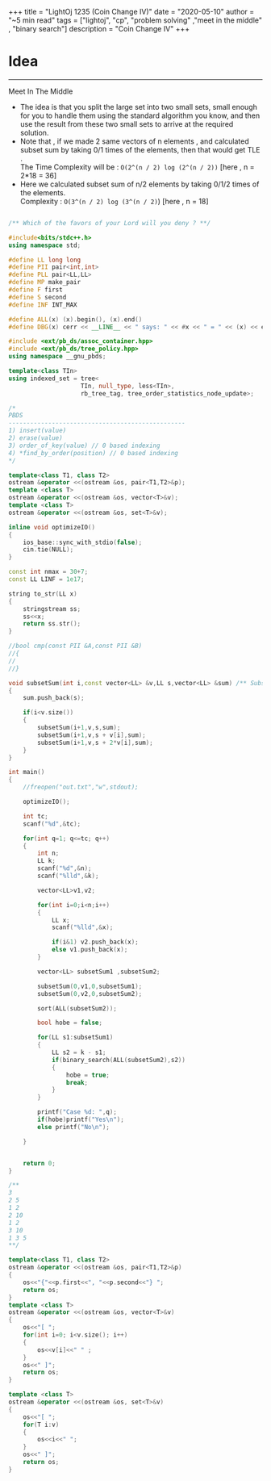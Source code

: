 +++
title = "LightOj 1235 (Coin Change IV)"
date = "2020-05-10"
author = "~5 min read"
tags = ["lightoj", "cp", "problem solving" ,"meet in the middle" , "binary search"]
description = "Coin Change IV"
+++

# Idea
---
Meet In The Middle
- The idea is that you split the large set into two small sets, small enough for you to handle them using the standard algorithm you know,
and then use the result from these two small sets to arrive at the required solution.
- Note that , if we made 2 same vectors of n elements , and calculated subset sum by taking 0/1 times of the elements,
then that would get TLE .  
The Time Complexity will be : `O(2^(n / 2) log (2^(n / 2))` [here , n = 2*18 = 36]
- Here we calculated subset sum of n/2 elements by taking 0/1/2 times of the elements.  
Complexity : `O(3^(n / 2) log (3^(n / 2)`) [here , n = 18]

```cpp

/** Which of the favors of your Lord will you deny ? **/

#include<bits/stdc++.h>
using namespace std;

#define LL long long
#define PII pair<int,int>
#define PLL pair<LL,LL>
#define MP make_pair
#define F first
#define S second
#define INF INT_MAX

#define ALL(x) (x).begin(), (x).end()
#define DBG(x) cerr << __LINE__ << " says: " << #x << " = " << (x) << endl

#include <ext/pb_ds/assoc_container.hpp>
#include <ext/pb_ds/tree_policy.hpp>
using namespace __gnu_pbds;

template<class TIn>
using indexed_set = tree<
                    TIn, null_type, less<TIn>,
                    rb_tree_tag, tree_order_statistics_node_update>;

/*
PBDS
-------------------------------------------------
1) insert(value)
2) erase(value)
3) order_of_key(value) // 0 based indexing
4) *find_by_order(position) // 0 based indexing
*/

template<class T1, class T2>
ostream &operator <<(ostream &os, pair<T1,T2>&p);
template <class T>
ostream &operator <<(ostream &os, vector<T>&v);
template <class T>
ostream &operator <<(ostream &os, set<T>&v);

inline void optimizeIO()
{
    ios_base::sync_with_stdio(false);
    cin.tie(NULL);
}

const int nmax = 30+7;
const LL LINF = 1e17;

string to_str(LL x)
{
    stringstream ss;
    ss<<x;
    return ss.str();
}

//bool cmp(const PII &A,const PII &B)
//{
//
//}

void subsetSum(int i,const vector<LL> &v,LL s,vector<LL> &sum) /** Subset Sum taking 0/1/2 elements **/
{
    sum.push_back(s);

    if(i<v.size())
    {
        subsetSum(i+1,v,s,sum);
        subsetSum(i+1,v,s + v[i],sum);
        subsetSum(i+1,v,s + 2*v[i],sum);
    }
}

int main()
{
    //freopen("out.txt","w",stdout);

    optimizeIO();

    int tc;
    scanf("%d",&tc);

    for(int q=1; q<=tc; q++)
    {
        int n;
        LL k;
        scanf("%d",&n);
        scanf("%lld",&k);

        vector<LL>v1,v2;

        for(int i=0;i<n;i++)
        {
            LL x;
            scanf("%lld",&x);

            if(i&1) v2.push_back(x);
            else v1.push_back(x);
        }

        vector<LL> subsetSum1 ,subsetSum2;

        subsetSum(0,v1,0,subsetSum1);
        subsetSum(0,v2,0,subsetSum2);

        sort(ALL(subsetSum2));

        bool hobe = false;

        for(LL s1:subsetSum1)
        {
            LL s2 = k - s1;
            if(binary_search(ALL(subsetSum2),s2))
            {
                hobe = true;
                break;
            }
        }

        printf("Case %d: ",q);
        if(hobe)printf("Yes\n");
        else printf("No\n");

    }


    return 0;
}

/**
3
2 5
1 2
2 10
1 2
3 10
1 3 5
**/

template<class T1, class T2>
ostream &operator <<(ostream &os, pair<T1,T2>&p)
{
    os<<"{"<<p.first<<", "<<p.second<<"} ";
    return os;
}
template <class T>
ostream &operator <<(ostream &os, vector<T>&v)
{
    os<<"[ ";
    for(int i=0; i<v.size(); i++)
    {
        os<<v[i]<<" " ;
    }
    os<<" ]";
    return os;
}

template <class T>
ostream &operator <<(ostream &os, set<T>&v)
{
    os<<"[ ";
    for(T i:v)
    {
        os<<i<<" ";
    }
    os<<" ]";
    return os;
}

```